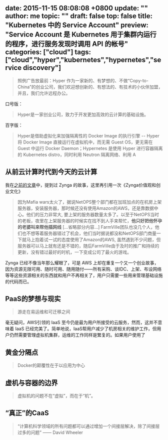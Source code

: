 date: 2015-11-15 08:08:08 +0800
update: ""
author: me
topic: ""
draft: false
top: false
title: "Kubernetes 中的 Service Account"
preview: "Service Account 是 Kubernetes 用于集群内运行的程序，进行服务发现时调用 API 的帐号"
categories: ["cloud"]
tags: ["cloud","hyper","kubernetes","hypernetes","service discovery"]
---

> 照例广告放最前：Hyper 作为一家新的、有梦想的、不做“Copy-to-China”的创业公司，我们欢迎想创新的、有想法的、有技术的小伙伴加盟，并且，我们允许远程办公。

口号版：

> Hyper是一家创业公司，致力于开发更加高效的云计算的基础设施。

百字版：

> Hyper是借助虚拟化来加强隔离性的 Docker Image 的执行引擎 -- Hyper 将 Docker Image 直接运行在虚拟机中，而无需 Guest OS，更无需在 Guest 中运行 Docker Daemon；Hypernetes 是使用 Hyper 进行容器隔离的 Kubernetes distro，同时利用 Neutron 隔离网络、利用 A

## 从前云计算时代到今天的云计算

我在[之前的文章](http://wangxu.me/cloud/2012/07/05/改变互联网的IaaS服务/)中，提到过 Zynga 的故事，这里再引用一次《Zynga价值观和创业文化》

> 因为Mafia wars太火了，据说NetOPS整个部门都在加班加点的在机房上架服务器，安装服务器，那时候还没有使用Amazon的AWS，还是靠数据中心。他们的压力非常大, 要上架的服务器数量太多了。以至于NetOPS当时的老板，夜里在上架服务器的时候实在找不到人手来帮忙，**他只好把他怀孕的老婆叫来帮他插网线**
> [...省略部分内容...]
> FarmVille团队也没几个人，他们也不想等着服务器错过了机会，他们当时据说都没和NetOPS部门商量一下就马上抱着试一试的态度使用了Amazon的AWS, 虽然遇到不少问题，但服务器可以马上就有还是不错的，随后FarmVille由于及时的推广和持续的更新，没有错过最好的时机，一下变成公司了最火的游戏。

Zynga 已经不像当年那么耀眼了，可是 AWS 上却在重复一个又一个创业故事，因为资源无限可用、随时可用、随用随付——所有采购、谈IDC、上架、布设网络等等这些资源相关的东西就和用户不再相关了，用户只需要一些用来管理基础设施的代码而已。

## PaaS的梦想与现实

> 游走在易运维和可迁移之间

毫无疑问，AWS引领的 IaaS 至今仍是最为用户所接受的云服务，然而，这并不意味着 IaaS 已经完美了。简单地说，IaaS帮用户减少了机房相关的维护工作，但用户仍然需要管理虚拟机集群，运维的工作同样是繁复的。如果用户使用了

## 黄金分隔点

> Docker的颠覆性在于以应用为中心

## 虚机与容器的边界

> 虚拟机的问题不在“虚拟”，而在于“机”。

## “真正”的CaaS

> “计算机科学领域的所有问题都可以通过增加一个间接层解决，除了间接层过多的问题” —— David Wheeler


